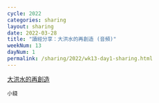```yaml
---
cycle: 2022
categories: sharing
layout: sharing
date: 2022-03-28
title: "讀經分享：大洪水的再創造 (音頻)"
weekNum: 13
dayNum: 1
permalink: /sharing/2022/wk13-day1-sharing.html
---
```


[大洪水的再創造](https://eccseattle.github.io/media/sharing/2022/wk013/2022-03-28-bin.m4a)

`小錢`

